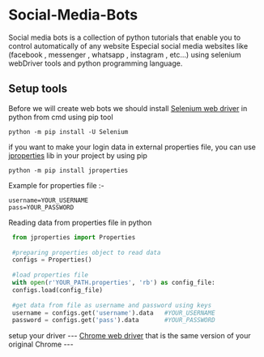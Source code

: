 # Social-Media-Bots
Social media bots is a collection of python tutorials that enable you to control automatically of any website Especial social media websites like (facebook , messenger , whatsapp , instagram , etc...) using selenium webDriver tools and python programming language.
## Setup tools 
Before we will create web bots we should install [Selenium web driver](https://www.selenium.dev/) in python from cmd using pip tool
```
python -m pip install -U Selenium  
```
if you want to make your login data in external properties file, you can use [jproperties](https://pypi.org/project/jproperties/) lib in your project by using pip 
```
python -m pip install jproperties 
```
Example for properties file :-
```
username=YOUR_USERNAME
pass=YOUR_PASSWORD
```
Reading data from properties file in python
```python
 from jproperties import Properties 
   
 #preparing properties object to read data 
 configs = Properties()
   
 #load properties file
 with open(r'YOUR_PATH.properties', 'rb') as config_file:
 configs.load(config_file)
  
 #get data from file as username and password using keys  
 username = configs.get('username').data   #YOUR_USERNAME
 password = configs.get('pass').data       #YOUR_PASSWORD

```
setup your driver --- [Chrome web driver](https://chromedriver.chromium.org/downloads) that is the same version of your original Chrome ---

